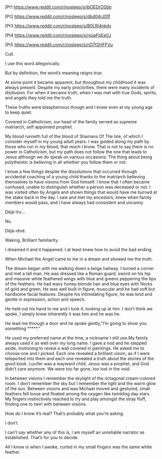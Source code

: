 [Pt1 https://www.reddit.com/r/nosleep/s/jbOEDrOSbb

[Pt2 https://www.reddit.com/r/nosleep/s/dbd04rJ01f 

[Pt3 https://www.reddit.com/r/nosleep/s/B0LRi4nkdy

[Pt4 https://www.reddit.com/r/nosleep/s/noiaPpEe0J

[Pt5 https://www.reddit.com/r/nosleep/s/nD7f2HFFVu

Cult.


I use this word allegorically. 


But by definition, the word’s meaning reigns true. 


At some point it became apparent, but throughout my childhood it was always present. Despite my early proclivities, there were many incidents of disillusion. For when it became truth, when I was met with true Gods, spirits, and angels they told me the truth. 


These truths were blasphemous though and I knew even at my young age to keep quiet. 


Covered in Catholicism, our head of the family served as supreme matriarch, self appointed prophet. 


My blood runneth full of the blood of Shamans Of The Isle, of which I consider myself in my young adult years. I was guided along my path by those who run in my blood, that much I know. That is not to say there is no power in Catholicism, but my path does not follow the one that leads to Jesus although we do speak on various occasions. The thing about being polytheistic is believing in all whether you follow them or not. 


I know a few things despite the dissolutions that occurred through accidental coaching of a young child thanks to the matriarch believing themselves to have visions from God himself. I know that I often became confused, unable to distinguish whether a person was deceased or not. I was visited often by Angels and shown things that would have me burned at the stake back in the day. I saw and met my ancestors, knew when family members would pass, and I have always had consistent and uncanny 


Déjà-Vu…


No. 


Déjà-rêvé. 


Waking. Brilliant familiarity. 


I dreamed it and it happened. I at least knew how to avoid the bad ending. 


When Michael the Angel came to me in a dream and showed me the truth. 


The dream began with me walking down a beige hallway. I turned a corner and met a tall man. He was dressed like a Roman guard, sword on his hip and massive white feathered wings with blue and greens peppering the tips of the feathers. He had wavy honey-blonde hair and blue eyes with flecks of gold and green. He was well built in figure, muscular and he had soft but handsome facial features. Despite his intimidating figure, he was kind and gentle in expression, action and speech. 


He held out his hand to me and I took it, looking up at him. I don’t think we spoke, I simply knew inherently it was him and he was he. 


He lead me through a door and he spoke gently,”I’m going to show you something *****.” 


He used my preferred name at the time, a nickname I still use.My family always used it as well over my long name. I gave a nod and he stepped aside, motioning to reveal a wall covered in paintings. He asked me to choose one and I picked. Each one revealed a brilliant vision, as if I were teleported into them and each one revealed a truth about the stories of the good book. Lucifer was a wayward child, Jesus was a prophet, and God didn’t care anymore. We were too far gone, too lost in the void. 


In between visions I remember the skylight of the octagonal cream-colored room. I don’t remember the sky but I remember the light and the warm glow of the sun. Between visions and was Michael moved and gestured, small feathers fell loose and floated among the oxygen like twinkling day stars. My fingers instinctively reached to try and play amongst the stray fluff, finding one to twirl with between visions. 


How do I know it’s real? That’s probably what you’re asking. 


I don’t. 


I can’t say whether any of this is, I am myself an unreliable narrator as established. That’s for you to decide. 


All I know is when I awoke, curled in my small fingers was the same white feather. 